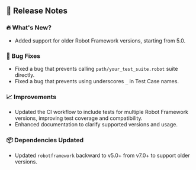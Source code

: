 ## 🚀 Release Notes

### 🔥 What's New?
- Added support for older Robot Framework versions, starting from 5.0.

### 🐞 Bug Fixes
- Fixed a bug that prevents calling `path/your_test_suite.robot` suite directly.
- Fixed a bug that prevents using underscores `_` in Test Case names.

### 📈 Improvements
- Updated the CI workflow to include tests for multiple Robot Framework versions, improving test coverage and compatibility.
- Enhanced documentation to clarify supported versions and usage.

### 📦 Dependencies Updated
- Updated `robotframework` backward to v5.0+ from v7.0+ to support older versions.
